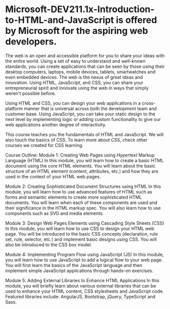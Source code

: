 # Microsoft-DEV211.1x-Introduction-to-HTML-and-JavaScript is offered by Microsoft for the aspiring web developers.

The web is an open and accessible platform for you to share your ideas with the entire world. Using a set of easy to understand and well-known standards, you can create applications that can be seen by those using their desktop computers, laptops, mobile devices, tablets, smartwatches and even embedded devices. The web is the nexus of great ideas and innovation. Using HTML, JavaScript, and CSS; you can share your entrepreneurial spirit and innovate using the web in ways that simply weren't possible before.

Using HTML and CSS, you can design your web applications in a cross-platform manner that is universal across both the development team and customer base. Using JavaScript, you can take your static design to the next level by implementing logic or adding custom functionality to give our web applications another degree of interactivity.

This course teaches you the fundamentals of HTML and JavaScript. We will also touch the basics of CSS. To learn more about CSS, check other courses we created for CSS learning.

Course Outline:
Module 1: Creating Web Pages using Hypertext Markup Language (HTML)
In this module, you will learn how to create a basic HTML document using the core HTML elements. You will learn about the basic structure of an HTML element (content, attributes, etc.) and how they are used in the context of your HTML web pages.

Module 2: Creating Sophisticated Document Structures using HTML
In this module, you will learn how to use advanced features of HTML such as forms and semantic elements to create more sophisticated HTML documents. You will learn when each of these components are used and their significance in the HTML markup spec. You will also learn how to use components such as SVG and media elements.

Module 3: Design Web Pages Elements using Cascading Style Sheets (CSS)
In this module, you will learn how to use CSS to design your HTML web page. You will be introduced to the basic CSS concepts (declaration, rule set, rule, selector, etc.) and implement basic designs using CSS. You will also be introduced to the CSS box model.

Module 4: Implementing Program Flow using JavaScript (JS)
In this module, you will learn how to use JavaScript to add a logical flow to your web page. You will first learn the basics of the JavaScript language and then implement simple JavaScript applications through hands-on exercises.

Module 5: Adding External Libraries to Enhance HTML Applications
In this module, you will briefly learn about various external libraries that can be used to enhance your HTML content, CSS stylesheets and JavaScript code. Featured libraries include: AngularJS, Bootstrap, jQuery, TypeScript and Sass.
